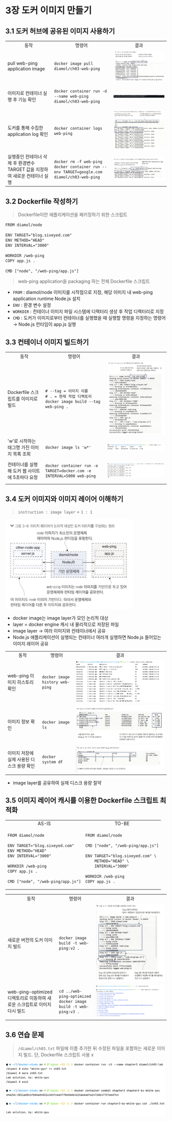 # 3장 도커 이미지 만들기

## 3.1 도커 허브에 공유된 이미지 사용하기

<table>
<tr>
<td align="center">동작</td><td align="center">명령어</td><td align="center">결과</td>
</tr>
<tr>
<td>
pull web-ping application image 
</td>
<td>

```shell
docker image pull diamol/ch03-web-ping
```
</td>
<td>
<img src="./img/1.png" alt=""/>
</td>
</tr>
<tr>
<td>
이미지로 컨테이너 실행 후 기능 확인
</td>
<td>

```shell
docker container run -d --name web-ping diamol/ch03-web-ping
```
</td>
<td>
<img src="./img/2.png" alt=""/>
</td>
</tr>
<tr>
<td>
도커를 통해 수집한 application log 확인
</td>
<td>

```shell
docker container logs web-ping
```
</td>
<td>
<img src="./img/3.png" alt=""/>
</td>
</tr>
<tr>
<td>
실행중인 컨테이너 삭제 후 환경변수 TARGET 값을 지정하여 새로운 컨테이너 실행
</td>
<td>

```shell
docker rm -f web-ping
docker container run --env TARGET=google.com diamol/ch03-web-ping
```
</td>
<td>
<img src="./img/4.png" alt="">
</td>
</tr>
</table>

## 3.2 Dockerfile 작성하기

> Dockerfile이란 애플리케이션을 패키징하기 위한 스크립트

```shell
FROM diamol/node

ENV TARGET="blog.sixeyed.com"
ENV METHOD="HEAD"
ENV INTERVAL="3000"

WORKDIR /web-ping
COPY app.js .

CMD ["node", "/web-ping/app.js"]
```

> web-ping application을 packaging 하는 전체 Dockerfile 스크립트

- `FROM` : diamol/node 이미지를 시작점으로 지정, 해당 이미지 내 web-ping application runtime Node.js 설치
- `ENV` : 환경 변수 설정
- `WORKDIR` : 컨테이너 이미지 파일 시스템에 디렉터리 생성 후 작업 디렉터리로 지정
- `CMD` : 도커가 이미지로부터 컨테이너를 실행했을 때 실행할 명령을 지정하는 명령어 &rarr; Node.js 런타임이 app.js 실행

## 3.3 컨테이너 이미지 빌드하기

<table>
<tr>
<td align="center">동작</td><td align="center">명령어</td><td align="center">결과</td>
</tr>
<tr>
<td>
Dockerfile 스크립트를 이미지로 빌드
</td>
<td>

```shell
# --tag = 이미지 이름
# . = 현재 작업 디렉토리
docker image build --tag web-ping .
```
</td>
<td>
<img src="./img/5.png" alt=""/>
</td>
</tr>
<tr>
<td>
'w'로 시작하는 태그명 가진 이미지 목록 조회
</td>
<td>

```shell
docker image ls 'w*'
```
</td>
<td>
<img src="./img/6.png" alt="">
</td>
</tr>
<tr>
<td>
컨테이너를 실행해 도커 웹 사이트에 5초마다 요청
</td>
<td>

```shell
docker container run -e TARGET=docker.com -e INTERVAL=5000 web-ping
```
</td>
<td>
<img src="./img/8.png" alt="" />
</td>
</tr>
</table>

## 3.4 도커 이미지와 이미지 레이어 이해하기

> `instruction : image layer` = `1 : 1`

<img src="./img/10.png" alt="" width="400">

- docker image는 image layer가 모인 논리적 대상
- layer = docker engine 캐시 내 물리적으로 저장된 파일
- image layer &rarr; 여러 이미지와 컨테이너에서 공유
- Node.js 애플리케이션이 실행되는 컨테이너 여러개 실행하면 Node.js 들어있는 이미지 레이어 공유

<table>
<tr>
<td align="center">동작</td><td align="center">명령어</td><td align="center">결과</td>
</tr>
<tr>
<td>
web-ping 이미지 히스토리 확인
</td>
<td>

```shell
docker image history web-ping
```
</td>
<td>
<img src="./img/9.png" alt="" />
</td>
</tr>
<tr>
<td>
이미지 정보 확인
</td>
<td>

```shell
docker image ls
```
</td>
<td>
<img src="./img/11.png" alt="" />
</td>
</tr>
<tr>
<td>
이미지 저장에 실제 사용된 디스크 용량 확인
</td>
<td>

```shell
docker system df
```
</td>
<td>
<img src="./img/12.png" alt="" />
</td>
</tr>
</table>

- image layer를 공유하여 실제 디스크 용량 절약

## 3.5 이미지 레이어 캐시를 이용한 Dockerfile 스크립트 최적화

<table>
<tr>
<td align="center">AS-IS</td><td align="center">TO-BE</td>
</tr>
<tr>
<td>

```shell
FROM diamol/node

ENV TARGET="blog.sixeyed.com"
ENV METHOD="HEAD"
ENV INTERVAL="3000"

WORKDIR /web-ping
COPY app.js .

CMD ["node", "/web-ping/app.js"]
```
</td>
<td>

```shell
FROM diamol/node

CMD ["node", "/web-ping/app.js"]

ENV TARGET="blog.sixeyed.com" \
    METHOD="HEAD" \
    INTERVAL="3000"

WORKDIR /web-ping
COPY app.js .
```
</td>
</tr>
</table>

<table>
<tr>
<td align="center">동작</td><td align="center">명령어</td><td align="center">결과</td>
</tr>
<tr>
<td>
새로운 버전의 도커 이미지 빌드
</td>
<td>

```shell
docker image build -t web-ping:v2 .
```
</td>
<td>
<img src="./img/13.png" alt="" />
</td>
</tr>
<tr>
<td>
web-ping-optimized 디렉토리로 이동하여 새로운 스크립트로 이미지 다시 빌드
</td>
<td>

```shell
cd ../web-ping-optimized
docker image build -t web-ping:v3 .
```
</td>
<td>
<img src="./img/14.png" alt="" />
</td>
</tr>
</table>

## 3.6 연습 문제

> `/diamol/ch03.txt` 파일에 이름 추가한 뒤 수정된 파일을 포함하는 새로운 이미지 빌드. 단, Dockerfile 스크립트 사용 x

<img src="./img/15.png" alt="" width="500"/>